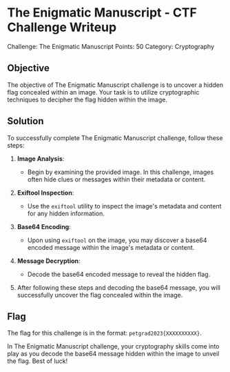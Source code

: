 # The Enigmatic Manuscript - CTF Challenge Writeup

Challenge: The Enigmatic Manuscript
Points: 50
Category: Cryptography

## Objective
The objective of The Enigmatic Manuscript challenge is to uncover a hidden flag concealed within an image. Your task is to utilize cryptographic techniques to decipher the flag hidden within the image.

## Solution
To successfully complete The Enigmatic Manuscript challenge, follow these steps:

1. **Image Analysis**:
   - Begin by examining the provided image. In this challenge, images often hide clues or messages within their metadata or content.

2. **Exiftool Inspection**:
   - Use the `exiftool` utility to inspect the image's metadata and content for any hidden information.

3. **Base64 Encoding**:
   - Upon using `exiftool` on the image, you may discover a base64 encoded message within the image's metadata or content.

4. **Message Decryption**:
   - Decode the base64 encoded message to reveal the hidden flag.

5. After following these steps and decoding the base64 message, you will successfully uncover the flag concealed within the image.

## Flag
The flag for this challenge is in the format: `petgrad2023{XXXXXXXXXX}`.

In The Enigmatic Manuscript challenge, your cryptography skills come into play as you decode the base64 message hidden within the image to unveil the flag. Best of luck!
